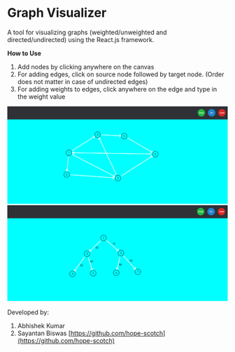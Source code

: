 # Graph Visualizer
A tool for visualizing graphs (weighted/unweighted and directed/undirected) using the React.js framework. 

**How to Use**
1) Add nodes by clicking anywhere on the canvas
2) For adding edges, click on source node followed by target node. (Order does not matter in case of undirected edges)
3) For adding weights to edges, click anywhere on the edge and type in the weight value


<img src = "https://github.com/AbhishekKumar102K/Grafalizer/blob/main/resources/1.png">

<img src = "https://github.com/AbhishekKumar102K/Grafalizer/blob/main/resources/weights.png">

Developed by:
1. Abhishek Kumar
2. Sayantan Biswas [https://github.com/hope-scotch](https://github.com/hope-scotch)

